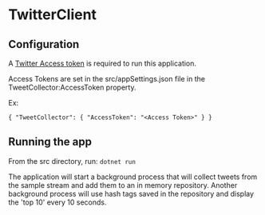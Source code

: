 # TwitterClient

## Configuration

A [Twitter Access token](https://developer.twitter.com/ja/docs/basics/authentication/guides/access-tokens) is required to run this application.

Access Tokens are set in the src/appSettings.json file in the TweetCollector:AccessToken property.

Ex:

``{
"TweetCollector": {
    "AccessToken": "<Access Token>"
  }
}``

## Running the app

From the src directory, run:
``dotnet run``

The application will start a background process that will collect tweets from the sample stream and add them to an in memory repository.
Another background process will use hash tags saved in the repository and display the 'top 10' every 10 seconds.
